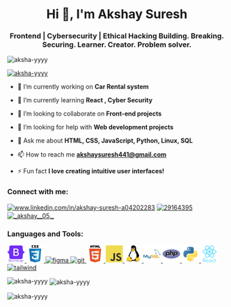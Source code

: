 <h1 align="center">Hi 👋, I'm Akshay Suresh</h1>
<h3 align="center">Frontend | Cybersecurity | Ethical Hacking  
Building. Breaking. Securing.  
Learner. Creator. Problem solver.</h3>

<p align="left"> <img src="https://komarev.com/ghpvc/?username=aksha-yyyy&label=Profile%20views&color=0e75b6&style=flat" alt="aksha-yyyy" /> </p>

<p align="left"> <a href="https://github.com/ryo-ma/github-profile-trophy"><img src="https://github-profile-trophy.vercel.app/?username=aksha-yyyy" alt="aksha-yyyy" /></a> </p>

- 🔭 I’m currently working on **Car Rental system**

- 🌱 I’m currently learning **React , Cyber Security**

- 👯 I’m looking to collaborate on **Front-end projects**

- 🤝 I’m looking for help with **Web development projects**

- 💬 Ask me about **HTML, CSS, JavaScript, Python, Linux, SQL**

- 📫 How to reach me **akshaysuresh441@gmail.com**

- ⚡ Fun fact **I love creating intuitive user interfaces!**

<h3 align="left">Connect with me:</h3>
<p align="left">
<a href="https://linkedin.com/in/www.linkedin.com/in/akshay-suresh-a04202283" target="blank"><img align="center" src="https://raw.githubusercontent.com/rahuldkjain/github-profile-readme-generator/master/src/images/icons/Social/linked-in-alt.svg" alt="www.linkedin.com/in/akshay-suresh-a04202283" height="30" width="40" /></a>
<a href="https://stackoverflow.com/users/29164395" target="blank"><img align="center" src="https://raw.githubusercontent.com/rahuldkjain/github-profile-readme-generator/master/src/images/icons/Social/stack-overflow.svg" alt="29164395" height="30" width="40" /></a>
<a href="https://instagram.com/_akshay__05._" target="blank"><img align="center" src="https://raw.githubusercontent.com/rahuldkjain/github-profile-readme-generator/master/src/images/icons/Social/instagram.svg" alt="_akshay__05._" height="30" width="40" /></a>
</p>

<h3 align="left">Languages and Tools:</h3>
<p align="left"> <a href="https://getbootstrap.com" target="_blank" rel="noreferrer"> <img src="https://raw.githubusercontent.com/devicons/devicon/master/icons/bootstrap/bootstrap-plain-wordmark.svg" alt="bootstrap" width="40" height="40"/> </a> <a href="https://www.w3schools.com/css/" target="_blank" rel="noreferrer"> <img src="https://raw.githubusercontent.com/devicons/devicon/master/icons/css3/css3-original-wordmark.svg" alt="css3" width="40" height="40"/> </a> <a href="https://www.figma.com/" target="_blank" rel="noreferrer"> <img src="https://www.vectorlogo.zone/logos/figma/figma-icon.svg" alt="figma" width="40" height="40"/> </a> <a href="https://git-scm.com/" target="_blank" rel="noreferrer"> <img src="https://www.vectorlogo.zone/logos/git-scm/git-scm-icon.svg" alt="git" width="40" height="40"/> </a> <a href="https://www.w3.org/html/" target="_blank" rel="noreferrer"> <img src="https://raw.githubusercontent.com/devicons/devicon/master/icons/html5/html5-original-wordmark.svg" alt="html5" width="40" height="40"/> </a> <a href="https://developer.mozilla.org/en-US/docs/Web/JavaScript" target="_blank" rel="noreferrer"> <img src="https://raw.githubusercontent.com/devicons/devicon/master/icons/javascript/javascript-original.svg" alt="javascript" width="40" height="40"/> </a> <a href="https://www.linux.org/" target="_blank" rel="noreferrer"> <img src="https://raw.githubusercontent.com/devicons/devicon/master/icons/linux/linux-original.svg" alt="linux" width="40" height="40"/> </a> <a href="https://www.mysql.com/" target="_blank" rel="noreferrer"> <img src="https://raw.githubusercontent.com/devicons/devicon/master/icons/mysql/mysql-original-wordmark.svg" alt="mysql" width="40" height="40"/> </a> <a href="https://www.php.net" target="_blank" rel="noreferrer"> <img src="https://raw.githubusercontent.com/devicons/devicon/master/icons/php/php-original.svg" alt="php" width="40" height="40"/> </a> <a href="https://www.python.org" target="_blank" rel="noreferrer"> <img src="https://raw.githubusercontent.com/devicons/devicon/master/icons/python/python-original.svg" alt="python" width="40" height="40"/> </a> <a href="https://reactjs.org/" target="_blank" rel="noreferrer"> <img src="https://raw.githubusercontent.com/devicons/devicon/master/icons/react/react-original-wordmark.svg" alt="react" width="40" height="40"/> </a> <a href="https://tailwindcss.com/" target="_blank" rel="noreferrer"> <img src="https://www.vectorlogo.zone/logos/tailwindcss/tailwindcss-icon.svg" alt="tailwind" width="40" height="40"/> </a> </p>

<p><img align="left" src="https://github-readme-stats.vercel.app/api/top-langs?username=aksha-yyyy&show_icons=true&locale=en&layout=compact" alt="aksha-yyyy" /></p>

<p>&nbsp;<img align="center" src="https://github-readme-stats.vercel.app/api?username=aksha-yyyy&show_icons=true&locale=en" alt="aksha-yyyy" /></p>

<p><img align="center" src="https://github-readme-streak-stats.herokuapp.com/?user=aksha-yyyy&" alt="aksha-yyyy" /></p>
